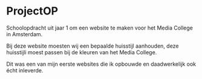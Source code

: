 # ProjectOP
Schoolopdracht uit jaar 1 om een website te maken voor het Media College in Amsterdam.

Bij deze website moesten wij een bepaalde huisstijl aanhouden, deze huisstijli moest passen bij de kleuren van het Media College.

Dit was een van mijn eerste websites die ik opbouwde en daadwerkelijk ook écht inleverde.